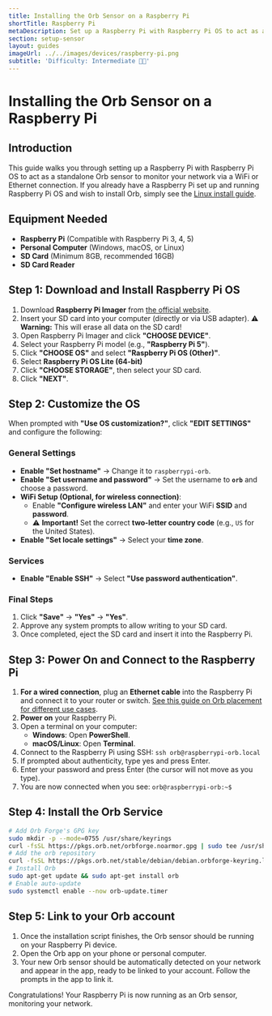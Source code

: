 ```yaml
---
title: Installing the Orb Sensor on a Raspberry Pi
shortTitle: Raspberry Pi
metaDescription: Set up a Raspberry Pi with Raspberry Pi OS to act as a standalone Orb sensor for monitoring your network.
section: setup-sensor
layout: guides
imageUrl: ../../images/devices/raspberry-pi.png
subtitle: 'Difficulty: Intermediate 🧑‍🔬'
---
```


# Installing the Orb Sensor on a Raspberry Pi

## Introduction

This guide walks you through setting up a Raspberry Pi with Raspberry Pi OS to act as a standalone Orb sensor to monitor your network via a WiFi or Ethernet connection. If you already have a Raspberry Pi set up and running Raspberry Pi OS and wish to install Orb, simply see the [Linux install guide](/docs/setup-sensor/linux).

## Equipment Needed

- **Raspberry Pi** (Compatible with Raspberry Pi 3, 4, 5)
- **Personal Computer** (Windows, macOS, or Linux)
- **SD Card** (Minimum 8GB, recommended 16GB)
- **SD Card Reader**

## Step 1: Download and Install Raspberry Pi OS

1. Download **Raspberry Pi Imager** from [the official website](https://www.raspberrypi.com/software/).
2. Insert your SD card into your computer (directly or via USB adapter).
   ⚠️ **Warning:** This will erase all data on the SD card!
3. Open Raspberry Pi Imager and click **"CHOOSE DEVICE"**.
4. Select your Raspberry Pi model (e.g., **"Raspberry Pi 5"**).
5. Click **"CHOOSE OS"** and select **"Raspberry Pi OS (Other)"**.
6. Select **Raspberry Pi OS Lite (64-bit)**
7. Click **"CHOOSE STORAGE"**, then select your SD card.
8. Click **"NEXT"**.

## Step 2: Customize the OS

When prompted with **"Use OS customization?"**, click **"EDIT SETTINGS"** and configure the following:

### General Settings

- **Enable "Set hostname"** → Change it to `raspberrypi-orb`.
- **Enable "Set username and password"** → Set the username to **`orb`** and choose a password.
- **WiFi Setup (Optional, for wireless connection)**:
  - Enable **"Configure wireless LAN"** and enter your WiFi **SSID** and **password**.
  - ⚠️ **Important!** Set the correct **two-letter country code** (e.g., `US` for the United States).
- **Enable "Set locale settings"** → Select your **time zone**.

### Services

- **Enable "Enable SSH"** → Select **"Use password authentication"**.

### Final Steps

1. Click **"Save"** → **"Yes"** → **"Yes"**.
2. Approve any system prompts to allow writing to your SD card.
3. Once completed, eject the SD card and insert it into the Raspberry Pi.

## Step 3: Power On and Connect to the Raspberry Pi

1. **For a wired connection**, plug an **Ethernet cable** into the Raspberry Pi and connect it to your router or switch. [See this guide on Orb placement for different use cases](/docs/setup-sensor).
2. **Power on** your Raspberry Pi.
3. Open a terminal on your computer:
   - **Windows**: Open **PowerShell**.
   - **macOS/Linux**: Open **Terminal**.
4. Connect to the Raspberry Pi using SSH: `ssh orb@raspberrypi-orb.local`
5. If prompted about authenticity, type yes and press Enter.
6. Enter your password and press Enter (the cursor will not move as you type).
7. You are now connected when you see: `orb@raspberrypi-orb:~$`

## Step 4: Install the Orb Service

```bash
# Add Orb Forge's GPG key
sudo mkdir -p --mode=0755 /usr/share/keyrings
curl -fsSL https://pkgs.orb.net/orbforge.noarmor.gpg | sudo tee /usr/share/keyrings/orbforge-keyring.gpg >/dev/null
# Add the orb repository
curl -fsSL https://pkgs.orb.net/stable/debian/debian.orbforge-keyring.list | sudo tee /etc/apt/sources.list.d/orb.list
# Install Orb
sudo apt-get update && sudo apt-get install orb
# Enable auto-update
sudo systemctl enable --now orb-update.timer
```

## Step 5: Link to your Orb account

1. Once the installation script finishes, the Orb sensor should be running on your Raspberry Pi device.
2. Open the Orb app on your phone or personal computer.
3. Your new Orb sensor should be automatically detected on your network and appear in the app, ready to be linked to your account. Follow the prompts in the app to link it.

Congratulations! Your Raspberry Pi is now running as an Orb sensor, monitoring your network.
